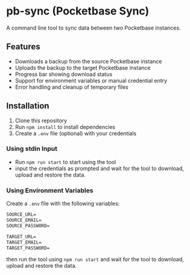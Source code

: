 # pb-sync (Pocketbase Sync)
A command line tool to sync data between two Pocketbase instances.

## Features
- Downloads a backup from the source Pocketbase instance
- Uploads the backup to the target Pocketbase instance 
- Progress bar showing download status
- Support for environment variables or manual credential entry
- Error handling and cleanup of temporary files

## Installation
1. Clone this repository
2. Run `npm install` to install dependencies
3. Create a `.env` file (optional) with your credentials


### Using stdin Input
- Run `npm run start` to start using the tool
- input the credentials as prompted and wait for the tool to download, upload and restore the data.

### Using Environment Variables
Create a `.env` file with the following variables:
```txt
SOURCE_URL=
SOURCE_EMAIL=
SOURCE_PASSWORD=

TARGET_URL=
TARGET_EMAIL=
TARGET_PASSWORD=
```

then run the tool using `npm run start` and wait for the tool to download, upload and restore the data.

